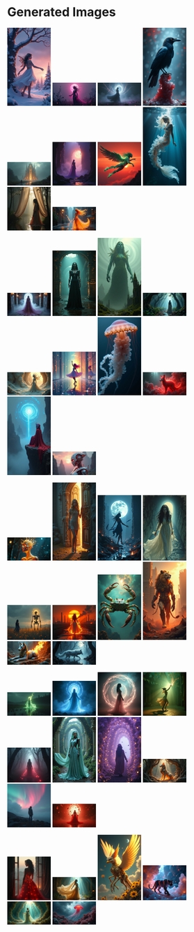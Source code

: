 # Generated Images



<img src="2025_07_13_01.png" width="100"/> <img src="2025_07_13_02.png" width="100"/> <img src="2025_07_13_03.png" width="100"/> <img src="2025_07_13_04.png" width="100"/> <img src="2025_07_13_05.png" width="100"/> <img src="2025_07_13_06.png" width="100"/> <img src="2025_07_13_07.png" width="100"/> <img src="2025_07_13_08.png" width="100"/> <img src="2025_07_13_09.png" width="100"/> <img src="2025_07_13_10.png" width="100"/>

<img src="2025_07_13_11.png" width="100"/> <img src="2025_07_13_12.png" width="100"/> <img src="2025_07_13_13.png" width="100"/> <img src="2025_07_13_14.png" width="100"/> <img src="2025_07_13_15.png" width="100"/> <img src="2025_07_13_16.png" width="100"/> <img src="2025_07_13_17.png" width="100"/> <img src="2025_07_13_18.png" width="100"/> <img src="2025_07_13_19.png" width="100"/> <img src="2025_07_13_20.png" width="100"/>

<img src="2025_07_13_21.png" width="100"/> <img src="2025_07_13_22.png" width="100"/> <img src="2025_07_13_23.png" width="100"/> <img src="2025_07_13_24.png" width="100"/> <img src="2025_07_13_25.png" width="100"/> <img src="2025_07_13_26.png" width="100"/> <img src="2025_07_13_27.png" width="100"/> <img src="2025_07_13_28.png" width="100"/> <img src="2025_07_13_29.png" width="100"/> <img src="2025_07_13_30.png" width="100"/>

<img src="2025_07_13_31.png" width="100"/> <img src="2025_07_13_32.png" width="100"/> <img src="2025_07_13_33.png" width="100"/> <img src="2025_07_13_34.png" width="100"/> <img src="2025_07_13_35.png" width="100"/> <img src="2025_07_13_36.png" width="100"/> <img src="2025_07_13_37.png" width="100"/> <img src="2025_07_13_38.png" width="100"/> <img src="2025_07_13_39.png" width="100"/> <img src="2025_07_13_40.png" width="100"/>

<img src="2025_07_13_41.png" width="100"/> <img src="2025_07_13_42.png" width="100"/> <img src="2025_07_13_43.png" width="100"/> <img src="2025_07_13_44.png" width="100"/> <img src="2025_07_13_45.png" width="100"/> <img src="2025_07_13_46.png" width="100"/>